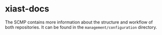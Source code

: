 xiast-docs
==========

The SCMP contains more information about the structure and workflow of both repositories. It can be found in the `management/configuration` directory.
